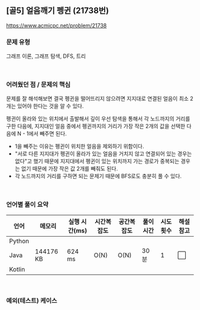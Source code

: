 ## [골5] 얼음깨기 펭귄 (21738번)

https://www.acmicpc.net/problem/21738

### 문제 유형

그래프 이론, 그래프 탐색, DFS, 트리

<br>

### 어려웠던 점 / 문제의 핵심

문제를 잘 해석해보면 결국 펭귄을 떨어뜨리지 않으려면 지지대로 연결된 얼음이 최소 2개는 있어야 한다는 것을 알 수 있다.

펭귄이 올라와 있는 위치에서 출발해서 깊이 우선 탐색을 통해서 각 노드까지의 거리를 구한 다음에, 지지대인 얼음 중에서 펭귄까지의 거리가 가장 작은 2개의 값을 선택한 다음에 N - 1에서 빼주면 된다.

- 1을 빼주는 이유는 펭귄이 위치한 얼음을 제외하기 위함이다.
- "서로 다른 지지대가 펭귄이 올라가 있는 얼음을 거치지 않고 연결되어 있는 경우는 없다"고 했기 때문에 지지대에서 펭귄이 있는 위치까지 가는 경로가 중복되는 경우는 없기 때문에 가장 작은 값 2개를 빼줘도 된다.
- 각 노드까지의 거리를 구하면 되는 문제기 때문에 BFS로도 충분히 풀 수 있다.

<br>

### 언어별 풀이 요약

| 언어   | 메모리    | 실행 시간(ms) | 시간복잡도 | 공간복잡도 | 풀이 시간 | 시도 횟수 | 해설 참고            |
| ------ | --------- | ------------- | ---------- | ---------- | --------- | --------- | -------------------- |
| Python |           |               |            |            |           |           |                      |
| Java   | 144176 KB | 624 ms        | O(N)       | O(N)       | 30분      | 1         | :white_large_square: |
| Kotlin |           |               |            |            |           |           |                      |

<br>

### 예외(테스트) 케이스

```
```

